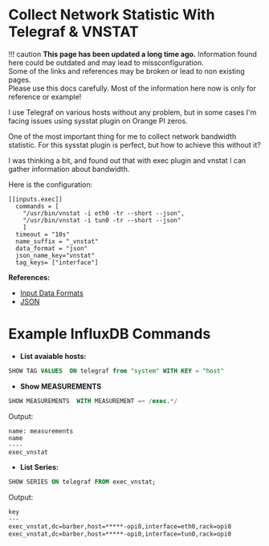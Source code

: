 # Collect Network Statistic With Telegraf & VNSTAT

!!! caution
    **This page has been updated a long time ago.**  Information found here could be outdated and may lead to missconfiguration.  
    Some of the links and references may be broken or lead to non existing pages.  
    Please use this docs carefully. Most of the information here now is only for reference or example!

I use Telegraf on various hosts without any problem, but in some cases I'm facing issues using sysstat plugin on Orange PI zeros.

One of the most important thing for me to collect network bandwidth statistic. For this sysstat plugin is perfect, but how to achieve this without it?

I was thinking a bit, and found out that with exec plugin and vnstat I can gather information about bandwidth.

Here is the configuration:
```plain
[[inputs.exec]]
  commands = [
    "/usr/bin/vnstat -i eth0 -tr --short --json",
    "/usr/bin/vnstat -i tun0 -tr --short --json"
    ]
  timeout = "10s"
  name_suffix = "_vnstat"
  data_format = "json"
  json_name_key="vnstat"
  tag_keys= ["interface"]

```

**References:**

* [Input Data Formats](https://github.com/influxdata/telegraf/blob/master/docs/DATA_FORMATS_INPUT.md)
* [JSON](https://github.com/influxdata/telegraf/tree/master/plugins/parsers/json)

# Example InfluxDB Commands

* **List avaiable hosts:**
```sql
SHOW TAG VALUES  ON telegraf from "system" WITH KEY = "host"
```

* **Show MEASUREMENTS**
```sql
SHOW MEASUREMENTS  WITH MEASUREMENT =~ /exec.*/
```
Output:
```plain
name: measurements
name
----
exec_vnstat
```

* **List Series:**
```sql
SHOW SERIES ON telegraf FROM exec_vnstat;
```
Output:

```bash
key
---
exec_vnstat,dc=barber,host=*****-opi0,interface=eth0,rack=opi0
exec_vnstat,dc=barber,host=*****-opi0,interface=tun0,rack=opi0
```














